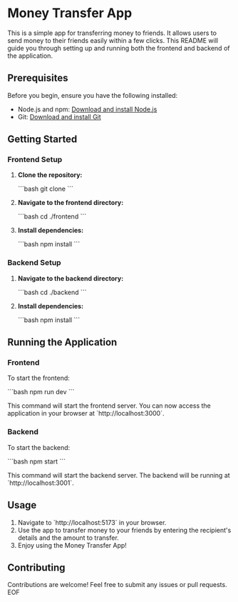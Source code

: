 # Money Transfer App

This is a simple app for transferring money to friends. It allows users to send money to their friends easily within a few clicks. This README will guide you through setting up and running both the frontend and backend of the application.

## Prerequisites

Before you begin, ensure you have the following installed:

- Node.js and npm: [Download and install Node.js](https://nodejs.org/)
- Git: [Download and install Git](https://git-scm.com/)

## Getting Started

### Frontend Setup

1. **Clone the repository:**

   \`\`\`bash
   git clone <repository-url>
   \`\`\`

2. **Navigate to the frontend directory:**

   \`\`\`bash
   cd ./frontend
   \`\`\`

3. **Install dependencies:**

   \`\`\`bash
   npm install
   \`\`\`

### Backend Setup

1. **Navigate to the backend directory:**

   \`\`\`bash
   cd ./backend
   \`\`\`

2. **Install dependencies:**

   \`\`\`bash
   npm install
   \`\`\`

## Running the Application

### Frontend

To start the frontend:

\`\`\`bash
npm run dev
\`\`\`

This command will start the frontend server. You can now access the application in your browser at \`http://localhost:3000\`.

### Backend

To start the backend:

\`\`\`bash
npm start
\`\`\`

This command will start the backend server. The backend will be running at \`http://localhost:3001\`.

## Usage

1. Navigate to \`http://localhost:5173\` in your browser.
2. Use the app to transfer money to your friends by entering the recipient's details and the amount to transfer.
3. Enjoy using the Money Transfer App!

## Contributing

Contributions are welcome! Feel free to submit any issues or pull requests.
EOF
